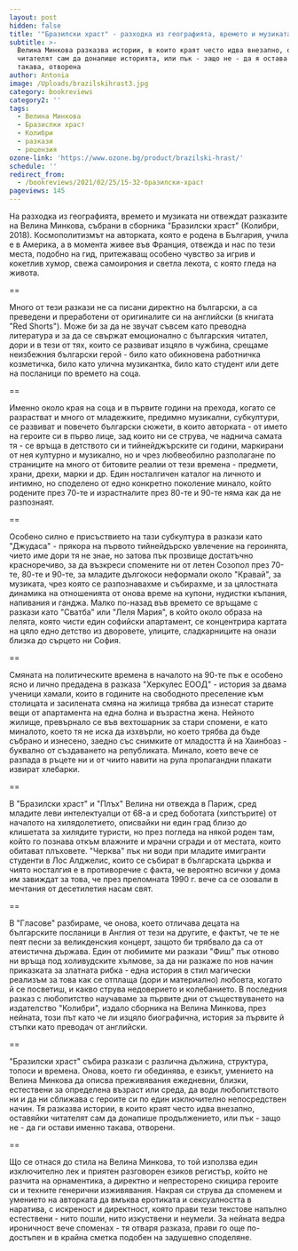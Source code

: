 ```yaml
---
layout: post
hidden: false
title: '"Бразилски храст" - разходка из географията, времето и музиката'
subtitle: >-
  Велина Минкова разказва истории, в които краят често идва внезапно, оставяйки
  читателят сам да донапише историята, или пък - защо не - да я остава именно
  такава, отворена
author: Antonia
image: /Uploads/brazilskihrast3.jpg
category: bookreviews
category2: ''
tags:
  - Велина Минкова
  - Бразислки храст
  - Колибри
  - разкази
  - рецензия
ozone-link: 'https://www.ozone.bg/product/brazilski-hrast/'
schedule: ''
redirect_from:
  - /bookreviews/2021/02/25/15-32-бразилски-храст
pageviews: 145
---
```

На разходка из географията, времето и музиката ни отвеждат разказите на Велина Минкова, събрани в сборника "Бразилски храст" (Колибри, 2018). Космополитизмът на авторката, която е родена в България, учила е в Америка, а в момента живее във Франция, отвежда и нас по тези места, подобно на гид, притежаващ особено чувство за игрив и кокетлив хумор, свежа самоирония и светла лекота, с която гледа на живота. 

\==

Много от тези разкази не са писани директно на български, а са преведени и преработени от оригиналите си на английски (в книгата "Red Shorts"). Може би за да не звучат съвсем като преводна литература и за да се свържат емоционално с българския читател, дори и в тези от тях, които се развиват изцяло в чужбина, срещаме неизбежния български герой - било като обикновена работничка козметичка, било като улична музикантка, било като студент или дете на посланици по времето на соца.

\==

Именно около края на соца и в първите години на прехода, когато се разрастват и много от младежките, предимно музикални, субкултури, се развиват и повечето български сюжети, в които авторката - от името на героите си в първо лице, зад които ни се струва, че наднича самата тя - се връща в детството си и тийнейджърските си години, маркирани от нея културно и музикално, но и чрез любвеобилно разполагане по страниците на много от битовите реалии от тези времена - предмети, храни, дрехи, марки и др. Един носталгичен каталог на личното и интимно, но споделено от едно конкретно поколение минало, който родените през 70-те и израстналите през 80-те и 90-те няма как да не разпознаят. 

\==

Особено силно е присъствието на тази субкултура в разкази като "Джудаса" - прякора на първото тийнейдърско увлечение на героинята, чието име дори тя не знае, но затова пък прозвище достатъчно красноречиво, за да възкреси спомените ни от летен Созопол през 70-те, 80-те и 90-те, за младите дългокоси неформали около "Кравай", за музиката, чрез която се разпознавахме и събирахме, и за цялостната динамика на отношенията от онова време на купони, нудистки къпания, напивания и ганджа. Малко по-назад във времето се връщаме с разкази като "Сватба" или "Леля Мария", в който около образа на лелята, която чисти един софийски апартамент, се концентрира картата на цяло едно детство из дворовете, улиците, сладкарниците на онази близка до сърцето ни София. 

\==

Смяната на политическите времена в началото на 90-те пък е особено ясно и лично предадена в разказа "Херкулес ЕООД" - история за двама ученици хамали, които в годините на свободното преселение към столицата и засилената смяна на жилища трябва да изнесат старите вещи от апартамента на една болна и възрастна жена. Нейното жилище, превърнало се във вехтошарник за стари спомени, е като миналото, което тя не иска да изхвърли, но което трябва да бъде събрано и изнесено, заедно със снимките от младостта й на Хаинбоаз - буквално от създаването на републиката. Минало, което вече се разпада в ръцете ни и от чиито навити на рула пропагандни плакати извират хлебарки.  

\==

В "Бразилски храст" и "Плъх" Велина ни отвежда в Париж, сред младите леви интелектуалци от 68-а и сред боботата (хипстърите) от началото на хилядолетието, описвайки ни един град близо до клишетата за хилядите туристи, но през погледа на някой роден там, който го познава откъм влажните и мрачни сгради и от местата, които обитават плъховете. "Черква" пък ни води при младите имигранти студенти в Лос Алджелис, които се събират в българската църква и чиято носталгия е в противоречие с факта, че вероятно всички у дома им завиждат за това, че през преломната 1990 г. вече са се озовали в мечтания от десетилетия насам свят. 

\==

В "Гласове" разбираме, че онова, което отличава децата на българските посланици в Англия от тези на другите, е фактът, че те не пеят песни за великденския концерт, защото би трябвало да са от атеистична държава. Един от любимите ми разкази "Фиш" пък отново ни връща под холивудските хълмове, за да ни разкаже по нов начин приказката за златната рибка - една история в стил магически реализъм за това как се отплаща (дори и материално) любовта, когато й се посветиш, и какво струва недоверието и колебанието. В последния разказ с любопитство научаваме за първите дни от съществуването на издателство "Колибри", издало сборника на Велина Минкова, през нейната, този път като че ли изцяло биографична, история за първите й стъпки като преводач от английски. 

\==

"Бразилски храст" събира разкази с различна дължина, структура, топоси и времена. Онова, което ги обединява, е езикът, умението на Велина Минкова да описва преживявания ежедневни, близки, естествени за определена възраст или среда, да води любопитството ни и да ни сближава с героите си по един изключително непосредствен начин. Тя разказва истории, в които краят често идва внезапно, оставяйки читателят сам да донапише продължението, или пък - защо не - да ги остави именно такава, отворени. 

\==

Що се отнася до стила на Велина Минкова, то той използва един изключително лек и приятен разговорен езиков регистър, който не разчита на орнаментика, а директно и непресторено скицира героите си и техните генерични изживявания.  Накрая си струва да споменем и умението на авторката да вмъква еротиката и сексуалността в наратива, с искреност и директност, която прави тези текстове напълно естествени - нито пошли, нито изкуствени и неумели. За нейната ведра ироничност вече споменах - тя отваря разказа, прави го още по-достъпен и в крайна сметка подобен на задушевно споделяне.